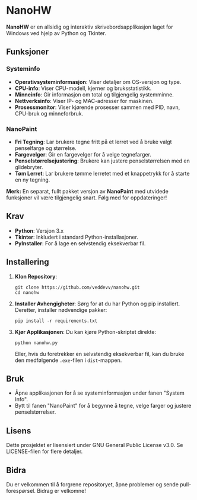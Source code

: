 # NanoHW

**NanoHW** er en allsidig og interaktiv skrivebordsapplikasjon laget for Windows ved hjelp av Python og Tkinter.

## Funksjoner

### Systeminfo
- **Operativsysteminformasjon**: Viser detaljer om OS-versjon og type.
- **CPU-info**: Viser CPU-modell, kjerner og bruksstatistikk.
- **Minneinfo**: Gir informasjon om total og tilgjengelig systemminne.
- **Nettverksinfo**: Viser IP- og MAC-adresser for maskinen.
- **Prosessmonitor**: Viser kjørende prosesser sammen med PID, navn, CPU-bruk og minneforbruk.

### NanoPaint
- **Fri Tegning**: Lar brukere tegne fritt på et lerret ved å bruke valgt penselfarge og størrelse.
- **Fargevelger**: Gir en fargevelger for å velge tegnefarger.
- **Penselstørrelsejustering**: Brukere kan justere penselstørrelsen med en glidebryter.
- **Tøm Lerret**: Lar brukere tømme lerretet med et knappetrykk for å starte en ny tegning.

**Merk:** En separat, fullt pakket versjon av **NanoPaint** med utvidede funksjoner vil være tilgjengelig snart. Følg med for oppdateringer!

## Krav
- **Python**: Versjon 3.x
- **Tkinter**: Inkludert i standard Python-installasjoner.
- **PyInstaller**: For å lage en selvstendig eksekverbar fil.

## Installering

1. **Klon Repository**:
   ```
   git clone https://github.com/veddevv/nanohw.git
   cd nanohw
   ```

2. **Installer Avhengigheter**:
   Sørg for at du har Python og pip installert. Deretter, installer nødvendige pakker:
   ```
   pip install -r requirements.txt
   ```

3. **Kjør Applikasjonen**:
   Du kan kjøre Python-skriptet direkte:
   ```
   python nanohw.py
   ```

   Eller, hvis du foretrekker en selvstendig eksekverbar fil, kan du bruke den medfølgende `.exe`-filen i `dist`-mappen.

## Bruk

- Åpne applikasjonen for å se systeminformasjon under fanen "System Info".
- Bytt til fanen "NanoPaint" for å begynne å tegne, velge farger og justere penselstørrelser.

## Lisens

Dette prosjektet er lisensiert under GNU General Public License v3.0. Se LICENSE-filen for flere detaljer.

## Bidra

Du er velkommen til å forgrene repositoryet, åpne problemer og sende pull-forespørsel. Bidrag er velkomne!
